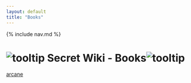 ```yaml
---
layout: default
title: "Books"
---
```


{% include nav.md  %}

# ![tooltip]({{site.miscimages}}/walkinggrapple.gif) Secret Wiki - Books![tooltip]({{site.miscimages}}/walkinggrapple.gif)

[arcane]({{site.baseurl}}/books/arcane)
